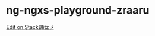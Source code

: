 # ng-ngxs-playground-zraaru

[Edit on StackBlitz ⚡️](https://stackblitz.com/edit/ng-ngxs-playground-zraaru)